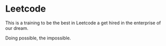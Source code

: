 # Leetcode
This is a training to be the best in Leetcode a get hired in the enterprise of our dream.

Doing possible, the impossible.